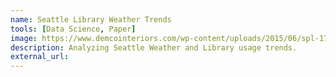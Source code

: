 ```yaml
---
name: Seattle Library Weather Trends
tools: [Data Science, Paper]
image: https://www.demcointeriors.com/wp-content/uploads/2015/06/spl-17-1024x682.jpg
description: Analyzing Seattle Weather and Library usage trends.
external_url:
---
```

